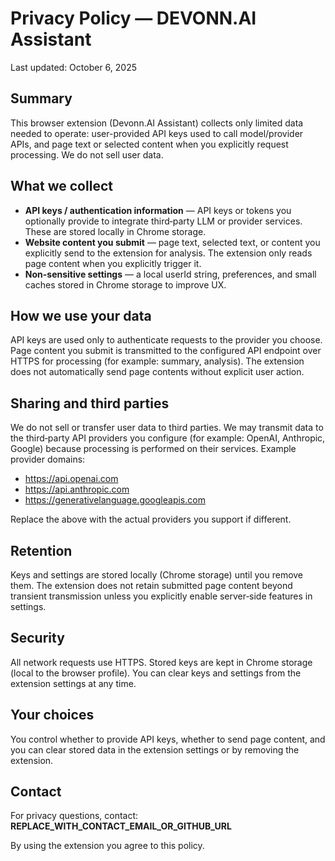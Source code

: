 # Privacy Policy — DEVONN.AI Assistant

Last updated: October 6, 2025

## Summary

This browser extension (Devonn.AI Assistant) collects only limited data needed to operate: user-provided API keys used to call model/provider APIs, and page text or selected content when you explicitly request processing. We do not sell user data.

## What we collect

- **API keys / authentication information** — API keys or tokens you optionally provide to integrate third‑party LLM or provider services. These are stored locally in Chrome storage.
- **Website content you submit** — page text, selected text, or content you explicitly send to the extension for analysis. The extension only reads page content when you explicitly trigger it.
- **Non-sensitive settings** — a local userId string, preferences, and small caches stored in Chrome storage to improve UX.

## How we use your data

API keys are used only to authenticate requests to the provider you choose. Page content you submit is transmitted to the configured API endpoint over HTTPS for processing (for example: summary, analysis). The extension does not automatically send page contents without explicit user action.

## Sharing and third parties

We do not sell or transfer user data to third parties. We may transmit data to the third‑party API providers you configure (for example: OpenAI, Anthropic, Google) because processing is performed on their services. Example provider domains:

- https://api.openai.com
- https://api.anthropic.com
- https://generativelanguage.googleapis.com

Replace the above with the actual providers you support if different.

## Retention

Keys and settings are stored locally (Chrome storage) until you remove them. The extension does not retain submitted page content beyond transient transmission unless you explicitly enable server‑side features in settings.

## Security

All network requests use HTTPS. Stored keys are kept in Chrome storage (local to the browser profile). You can clear keys and settings from the extension settings at any time.

## Your choices

You control whether to provide API keys, whether to send page content, and you can clear stored data in the extension settings or by removing the extension.

## Contact

For privacy questions, contact: **REPLACE_WITH_CONTACT_EMAIL_OR_GITHUB_URL**

By using the extension you agree to this policy.
